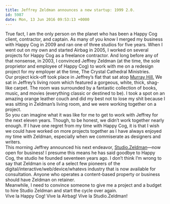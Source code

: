 ```yaml
---
title: Jeffrey Zeldman announces a new startup: 1999 2.0.
id: 5987
date: Mon, 13 Jun 2016 09:53:13 +0000
---
```


True fact, I am the only person on the planet who has been a Happy Cog client, contractor, and captain. As many of you know I merged my business with Happy Cog in 2009 and ran one of three studios for five years. When I went out on my own and started Airbag in 2005, I worked on several projects for Happy Cog as a freelance contractor. And long before any of that nonsense, in 2003, I convinced Jeffrey Zeldman (at the time, the sole proprietor and employee of Happy Cog) to work with me on a redesign project for my employer at the time, The Crystal Cathedral Ministries.  
 Our project kick-off took place in Jeffrey’s flat that sat atop [Murray Hill.](https://en.wikipedia.org/wiki/Murray_Hill,_Manhattan) We sat in Jeffrey’s living room which featured a gorgeous, white, thick, shag-like carpet. The room was surrounded by a fantastic collection of books, music, and movies (everything classic or destined to be). I took a spot on an amazing orange leather couch and did my best not to lose my shit because I was sitting in Zeldman’s living room, and we were working together on a project.  
 So you can imagine what it was like for me to get to work with Jeffrey for the next eleven years. Though, to be honest, we didn’t work together nearly enough. If I have one regret from my time with Happy Cog, it is that I wish we could have worked on more projects together as I have always enjoyed my time with Zeldman, especially when we commiserate as designers and writers.  
 This morning Jeffrey announced his next endeavor, [Studio.Zeldman](http://studio.zeldman.com)—now open for business! I presume this means he has said goodbye to Happy Cog, the studio he founded seventeen years ago. I don’t think I’m wrong to say that Zeldman is one of a select few pioneers of the digital/interactive/web/device/whatevs industry that is now available for consultation. Anyone who operates a content-based property or business should have Zeldman on retainer.  
 Meanwhile, I need to convince someone to give me a project and a budget to hire Studio Zeldman and start the cycle over again.  
 Vive la Happy Cog! Vive la Airbag! Vive la Studio.Zeldman!


